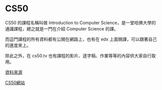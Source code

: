 # CS50  

CS50 的課程名稱叫做 Introduction to Computer Science，是一堂哈佛大學的通識課程，總之就是一門在介紹 Computer Science 的課。

而這門課程的所有資料都有公開在網路上，也有在 edx 上面開課，可以跟著自己的進度來上。

除此之外，在 cs50.tv 也有課程的影片、逐字稿、作業等等的內容供大家自行取用。

[資料來源](https://blog.techbridge.cc/2017/11/11/cs50/)


[CS50網站](http://cs50.tv/2013/fall/#about,lectures)
